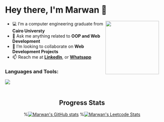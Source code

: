 # Hey there, I'm Marwan 👋

<a href="https://imgbb.com/"><img src="https://i.ibb.co/DYJVRfY/aaa.png" width=175vw heigth=175vw  align="right"/></a>

- 💻 I’m a computer engineering graduate from <b>Cairo Universty</b> 
- 💬 Ask me anything related to <b>OOP and Web Development</b>
- 👯 I’m looking to collaborate on <b>Web Development Projects</b>
- 📫 Reach me at <a href =https://www.linkedin.com/in/marwan9/><b> LinkedIn</b></a>, or <a href="https://api.whatsapp.com/send/?phone=201272404140"><b>Whatsapp</b></a> 

<h3 align="left">Languages and Tools:</h3>
<div align="center">
<img src="https://skills.thijs.gg/icons?i=html,css,react,js,ts,nodejs,php,mysql,c,cpp,cs,java,github,git,linux" align="left"/>
</div>
<br><br>

<h2 align="center"> Progress Stats </h2>
<div align="center">


%[![Marwan's GitHub stats](https://github-readme-stats.vercel.app/api?username=marwan-9&theme=github_dark&show_icons=true&env=PAT_1)](https://github.com/marwan-9)
%[![Marwan's Leetcode Stats](https://leetcode.card.workers.dev/marwan0?theme=nord&font=baloo&extension=null)](https://leetcode.com/marwan0)
